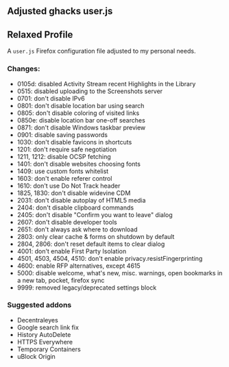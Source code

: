 ## Adjusted ghacks user.js
## Relaxed Profile
A `user.js` Firefox configuration file adjusted to my personal needs.
### Changes:
- 0105d: disabled Activity Stream recent Highlights in the Library
- 0515: disabled uploading to the Screenshots server
- 0701: don't disable IPv6
- 0801: don't disable location bar using search
- 0805: don't disable coloring of visited links
- 0850e: disable location bar one-off searches
- 0871: don't disable Windows taskbar preview
- 0901: disable saving passwords
- 1030: don't disable favicons in shortcuts
- 1201: don't require safe negotiation
- 1211, 1212: disable OCSP fetching
- 1401: don't disable websites choosing fonts
- 1409: use custom fonts whitelist
- 1603: don't enable referer control
- 1610: don't use Do Not Track header
- 1825, 1830: don't disable widevine CDM
- 2031: don't disable autoplay of HTML5 media
- 2404: don't disable clipboard commands
- 2405: don't disable "Confirm you want to leave" dialog
- 2607: don't disable developer tools
- 2651: don't always ask where to download
- 2803: only clear cache & forms on shutdown by default
- 2804, 2806: don't reset default items to clear dialog
- 4001: don't enable First Party Isolation
- 4501, 4503, 4504, 4510: don't enable privacy.resistFingerprinting
- 4600: enable RFP alternatives, except 4615
- 5000: disable welcome, what's new, misc. warnings, open bookmarks in a new tab, pocket, firefox sync
- 9999: removed legacy/deprecated settings block

### Suggested addons
- Decentraleyes
- Google search link fix
- History AutoDelete
- HTTPS Everywhere
- Temporary Containers
- uBlock Origin